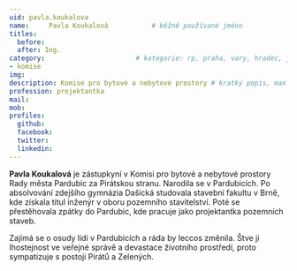 ```yaml
---
uid: pavla.koukalova
name:     Pavla Koukalová      		# běžně používané jméno
titles:
  before:
  after: Ing.
category:                 		# kategorie: rp, praha, vary, hradec, jmk, senat
- komise
img: 
description: Komise pro bytové a nebytové prostory # kratký popis, max 160 znaků
profession: projektantka
mail:
mob:
profiles:
  github:
  facebook: 
  twitter: 
  linkedin: 
---
```


**Pavla Koukalová** je zástupkyní v Komisi pro bytové a nebytové prostory Rady města Pardubic za Pirátskou stranu. Narodila se v Pardubicích. Po absolvování zdejšího gymnázia Dašická studovala stavební fakultu v Brně, kde získala titul inženýr v oboru pozemního stavitelství. Poté se přestěhovala zpátky do Pardubic, kde pracuje jako projektantka pozemních staveb.

Zajímá se o osudy lidi v Pardubicích a ráda by leccos změnila. Štve ji lhostejnost ve veřejné správě a devastace životního prostředí, proto sympatizuje s postoji Pirátů a Zelených.
